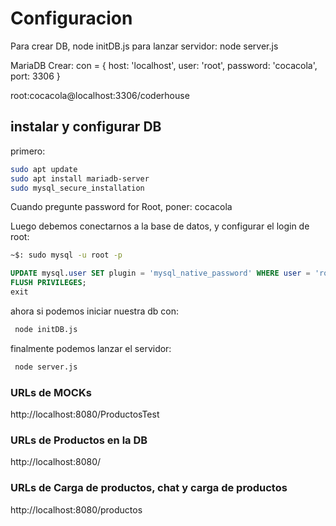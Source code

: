 # Configuracion

Para crear DB, node initDB.js
para lanzar servidor: node server.js

MariaDB Crear:
con = {
    host: 'localhost',
    user: 'root',
    password: 'cocacola',
    port: 3306
}

root:cocacola@localhost:3306/coderhouse

## instalar y configurar DB

primero:

```bash
sudo apt update
sudo apt install mariadb-server
sudo mysql_secure_installation
```

Cuando pregunte password for Root, poner: cocacola

Luego debemos conectarnos a la base de datos, y configurar el login de root:

```bash
~$: sudo mysql -u root -p
```

```sql
UPDATE mysql.user SET plugin = 'mysql_native_password' WHERE user = 'root';
FLUSH PRIVILEGES;
exit
```

ahora si podemos iniciar nuestra db con:

```bash
 node initDB.js
```

finalmente podemos lanzar el servidor:
```bash
 node server.js
```

### URLs de MOCKs

http://localhost:8080/ProductosTest


### URLs de Productos en la DB

http://localhost:8080/


### URLs de Carga de productos, chat y carga de productos

http://localhost:8080/productos

